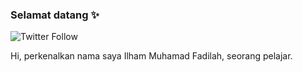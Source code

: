 ### Selamat datang ✨
![Twitter Follow](https://img.shields.io/twitter/follow/killhem_90?label=twitter%20followers)

Hi, perkenalkan nama saya Ilham Muhamad Fadilah, seorang pelajar.
